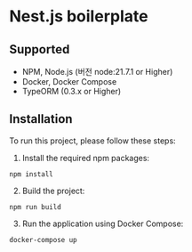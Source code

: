 # Nest.js boilerplate

## Supported
- NPM, Node.js (버전 node:21.7.1 or Higher)
- Docker, Docker Compose
- TypeORM (0.3.x or Higher)

## Installation
To run this project, please follow these steps:

1. Install the required npm packages:  

```
npm install
```

2. Build the project:
```
npm run build
```

3. Run the application using Docker Compose:
```
docker-compose up
```
